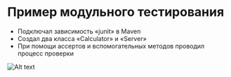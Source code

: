 # Пример модульного тестирования

+ Подключал зависимость «junit» в Maven
+ Создал два класса «Calculator» и «Server»
+ При помощи ассертов и  вспомогательных методов проводил процесс проверки

![Alt text](image.png)
